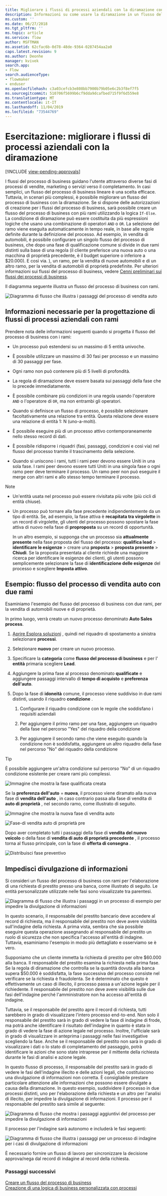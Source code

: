 ```yaml
---
title: Migliorare i flussi di processi aziendali con la diramazione con PowerApps | MicrosoftDocs
description: Informazioni su come usare la diramazione in un flusso del processo di business
ms.custom: ''
ms.date: 06/27/2018
ms.tgt_pltfrm: ''
ms.topic: article
ms.service: flow
author: MSFTMAN
ms.assetid: 62cfac6b-0d78-48de-9364-0287454aa2a0
caps.latest.revision: 9
ms.author: Deonhe
manager: kvivek
search.app:
- Flow
search.audienceType:
- flowmaker
- enduser
ms.openlocfilehash: c3a03cefcb3e808bb7900b79b05e6c2b3f8ef7f5
ms.sourcegitcommit: 510706f5699b6cf9dda9dcafbed715f9f6d559e8
ms.translationtype: MT
ms.contentlocale: it-IT
ms.lasthandoff: 11/04/2019
ms.locfileid: "73544769"
---
```

# <a name="tutorial-enhance-business-process-flows-with-branching"></a>Esercitazione: migliorare i flussi di processi aziendali con la diramazione
[!INCLUDE [view-pending-approvals](includes/cc-rebrand.md)]

I flussi del processo di business guidano l'utente attraverso diverse fasi di processi di vendite, marketing o servizi verso il completamento. In casi semplici, un flusso del processo di business lineare è una scelta efficace. Tuttavia, in scenari più complessi, è possibile migliorare un flusso del processo di business con la diramazione. Se si dispone delle autorizzazioni di creazione per i flussi del processo di business, sarà possibile creare un flusso del processo di business con più rami utilizzando la logica `If-Else`. La condizione di diramazione può essere costituita da più espressioni logiche che usano una combinazione di operatori `AND` o `OR`. La selezione del ramo viene eseguita automaticamente in tempo reale, in base alle regole definite durante la definizione del processo. Ad esempio, in vendita di automobili, è possibile configurare un singolo flusso del processo di business, che dopo una fase di qualificazione comune si divide in due rami distinti sulla base di una regola (il cliente preferisce una nuova auto o una macchina di proprietà precedente, è il budget superiore o inferiore a $20.000). E così via. ), un ramo, per la vendita di nuove automobili e di un altro ramo, per la vendita di automobili di proprietà predefinite. Per ulteriori informazioni sui flussi del processo di business, vedere [Cenni preliminari sui flussi dei processi di business](business-process-flows-overview.md).  
  
 Il diagramma seguente illustra un flusso del processo di business con rami.  
  
 ![Diagramma di flusso che illustra i passaggi del processo di vendita auto](media/example-car-sales-flow-chart.png "Diagramma di flusso che illustra i passaggi del processo di vendita auto")  
  
<a name="Points"></a>   
## <a name="what-you-need-to-know-when-designing-business-process-flows-with-branches"></a>Informazioni necessarie per la progettazione di flussi di processi aziendali con rami  
 Prendere nota delle informazioni seguenti quando si progetta il flusso del processo di business con i rami:  
  
-   Un processo può estendersi su un massimo di 5 entità univoche.  
  
-   È possibile utilizzare un massimo di 30 fasi per processo e un massimo di 30 passaggi per fase.  
  
-   Ogni ramo non può contenere più di 5 livelli di profondità.  
  
-   La regola di diramazione deve essere basata sui passaggi della fase che lo precede immediatamente.  
  
-   È possibile combinare più condizioni in una regola usando l'operatore `AND` o l'operatore di `OR`, ma non entrambi gli operatori.  
  
-   Quando si definisce un flusso di processo, è possibile selezionare facoltativamente una relazione tra entità. Questa relazione deve essere una relazione di entità 1: N (uno-a-molti).  
  
-   È possibile eseguire più di un processo attivo contemporaneamente nello stesso record di dati.  
  
-   È possibile ridisporre i riquadri (fasi, passaggi, condizioni e così via) nel flusso del processo tramite il trascinamento della selezione.  
  
-   Quando si uniscono i rami, tutti i rami peer devono essere Uniti in una sola fase. I rami peer devono essere tutti Uniti in una singola fase o ogni ramo peer deve terminare il processo. Un ramo peer non può eseguire il merge con altri rami e allo stesso tempo terminare il processo.  
  
> [!NOTE]
> - Un'entità usata nel processo può essere rivisitata più volte (più cicli di entità chiuse).  
> - Un processo può tornare alla fase precedente indipendentemente da un tipo di entità. Se, ad esempio, la fase attiva è **recapitata tra virgolette** in un record di virgolette, gli utenti del processo possono spostare la fase attiva di nuovo nella fase di **proproposta** su un record di opportunità.  
>   
>   In un altro esempio, si supponga che un processo sia **attualmente presente** nella fase proposta del flusso del processo: **qualifica lead** > **identificare le esigenze** > creare una **proposta** > **proposta presente** >  **Chiudi**. Se la proposta presentata al cliente richiede una maggiore ricerca per identificare le esigenze dei clienti, gli utenti possono semplicemente selezionare la fase di **identificazione delle esigenze** del processo e scegliere **Imposta attivo**.  
  
<a name="CarSelling365"></a>   
## <a name="example-car-selling-process-flow-with-two-branches"></a>Esempio: flusso del processo di vendita auto con due rami
 
Esaminiamo l'esempio del flusso del processo di business con due rami, per la vendita di automobili nuove e di proprietà.  
  
 In primo luogo, verrà creato un nuovo processo denominato **Auto Sales process**.  
  
1.  [Aprire Esplora soluzioni](/powerapps/maker/model-driven-apps/advanced-navigation#solution-explorer) , quindi nel riquadro di spostamento a sinistra selezionare **processi**.  
  
2.  Selezionare **nuovo** per creare un nuovo processo.  
  
3.  Specificare la **categoria** come **flusso del processo di business** e per l' **entità** primaria scegliere **Lead**.  
  
4.  Aggiungere la prima fase al processo denominato **qualificate** e aggiungere passaggi intervallo di **tempo di acquisto** e **preferenza dell'auto**.  
  
5.  Dopo la fase di **idoneità** comune, il processo viene suddiviso in due rami distinti, usando il riquadro **condizione** .  
  
    1.  Configurare il riquadro condizione con le regole che soddisfano i requisiti aziendali  
  
    2.  Per aggiungere il primo ramo per una fase, aggiungere un riquadro della fase nel percorso "Yes" del riquadro della condizione  
  
    3.  Per aggiungere il secondo ramo che viene eseguito quando la condizione non è soddisfatta, aggiungere un altro riquadro della fase nel percorso "No" del riquadro della condizione  
  
> [!TIP]
>  È possibile aggiungere un'altra condizione sul percorso "No" di un riquadro condizione esistente per creare rami più complessi.  
  
 ![Immagine che mostra la fase qualificata creata](media/example-car-sales-qualify-stage.JPG "Immagine che mostra la fase qualificata creata")  
  
 Se la **preferenza dell'auto** = **nuova**, il processo viene diramato alla nuova fase di **vendita dell'auto** , in caso contrario passa alla fase di vendita di **auto di proprietà** , nel secondo ramo, come illustrato di seguito.  
  
 ![Immagine che mostra la nuova fase di vendita auto](media/example-car-sales-new-stage-1.JPG "Immagine che mostra la nuova fase di vendita auto")  
  
 ![Fase&#45;di vendita auto di proprietà pre](media/example-car-sales-pre-owned-stage.JPG "Fase di vendita auto di proprietà preliminare")  
  
 Dopo aver completato tutti i passaggi della fase di **vendita del nuovo veicolo** o della fase di **vendita di auto di proprietà precedente** , il processo torna al flusso principale, con la fase di **offerta di consegna** .  
  
 ![Distribuisci fase preventivo](media/example-car-sales-deliver-quote-stage.JPG "Distribuisci fase preventivo")  
  
<a name="PreventInformation"></a>   
## <a name="prevent-information-disclosure"></a>Impedisci divulgazione di informazioni  
 Si consideri un flusso del processo di business con rami per l'elaborazione di una richiesta di prestito presso una banca, come illustrato di seguito. Le entità personalizzate utilizzate nelle fasi sono visualizzate tra parentesi.  
  
 ![Diagramma di flusso che illustra i passaggi in un processo di esempio per impedire la divulgazione di informazioni](media/example-car-sales-flow-chart-process-prevent-information-disclosure.png "Diagramma di flusso che illustra i passaggi in un processo di esempio per impedire la divulgazione di informazioni")  
  
 In questo scenario, il responsabile del prestito bancario deve accedere al record di richiesta, ma il responsabile del prestito non deve avere visibilità sull'indagine della richiesta. A prima vista, sembra che sia possibile eseguire questa operazione assegnando al responsabile del prestito un ruolo di sicurezza che non specifica l'accesso all'entità di indagine. Tuttavia, esaminiamo l'esempio in modo più dettagliato e osserviamo se è vero.  
  
 Supponiamo che un cliente immetta la richiesta di prestito per oltre $60.000 alla banca. Il responsabile del prestito esamina la richiesta nella prima fase. Se la regola di diramazione che controlla se la quantità dovuta alla banca supera $50.000 è soddisfatta, la fase successiva del processo consiste nel verificare se la richiesta è fraudolenta. Se è determinato che questo è effettivamente un caso di illecito, il processo passa a un'azione legale per il richiedente. Il responsabile del prestito non deve avere visibilità sulle due fasi dell'indagine perché l'amministratore non ha accesso all'entità di indagine.  
  
 Tuttavia, se il responsabile del prestito apre il record di richiesta, tutti sarebbero in grado di visualizzare l'intero processo end-to-end. Non solo il responsabile del prestito sarà in grado di vedere la fase di indagine di frode, ma potrà anche identificare il risultato dell'indagine in quanto è stata in grado di vedere la fase di azione legale nel processo. Inoltre, l'ufficiale sarà in grado di visualizzare in anteprima i passaggi nelle fasi investigative scegliendo la fase. Anche se il responsabile del prestito non sarà in grado di visualizzare i dati o lo stato di completamento del passaggio, potrà identificare le azioni che sono state intraprese per il mittente della richiesta durante le fasi di analisi e azione legale.  
  
 In questo flusso di processo, il responsabile del prestito sarà in grado di vedere le fasi dell'indagine illecito e delle azioni legali, che costituiscono una divulgazione di informazioni non corretta. È consigliabile prestare particolare attenzione alle informazioni che possono essere divulgate a causa della diramazione. In questo esempio, suddividere il processo in due processi distinti, uno per l'elaborazione della richiesta e un altro per l'analisi di illecito, per impedire la divulgazione di informazioni. Il processo per il responsabile del prestito sarà simile al seguente:  
  
 ![Diagramma di flusso che mostra i passaggi aggiuntivi del processo per impedire la divulgazione di informazioni](media/example-car-sales-flow-chart-additional-steps-prevent-information-disclosure.png "Diagramma di flusso che mostra i passaggi aggiuntivi del processo per impedire la divulgazione di informazioni")  
  
 Il processo per l'indagine sarà autonomo e includerà le fasi seguenti:  
  
 ![Diagramma di flusso che illustra i passaggi per un processo di indagine per i casi di divulgazione di informazioni](media/example-car-sales-flow-chart-investigation-information-disclosure-case.png "Diagramma di flusso che illustra i passaggi per un processo di indagine per i casi di divulgazione di informazioni")  
  
 È necessario fornire un flusso di lavoro per sincronizzare la decisione approva/nega dal record di indagine al record della richiesta.  
  
### <a name="next-steps"></a>Passaggi successivi  
 [Creare un flusso del processo di business](create-business-process-flow.md)   
 [Creazione di una logica di business personalizzata con processi](guide-staff-through-common-tasks-processes.md)   
 
